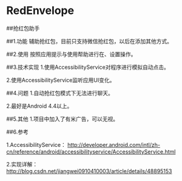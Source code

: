 # RedEnvelope
##抢红包助手

##1.功能
辅助抢红包，目前只支持微信抢红包，以后在添加其他方式。

##2.使用
按照应用提示与使用帮助进行在、设置操作。

##3.技术实现
1.使用AccessibilityService对程序进行模拟自动点击。

2.使用AccessibilityService监听应用UI变化。

##4.问题
1.自动抢红包模式下无法进行聊天。

2.最好是Android 4.4以上。

##5.其他
1.项目中加入了有米广告，可以无视。

##6.参考

1.AccessibilityService： <http://developer.android.com/intl/zh-cn/reference/android/accessibilityservice/AccessibilityService.html>

2.实现详解：<http://blog.csdn.net/jiangwei0910410003/article/details/48895153>
